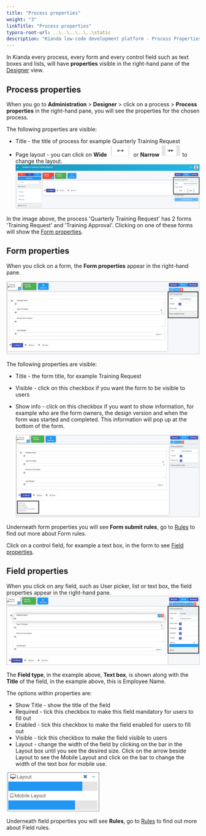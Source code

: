 ```yaml
---
title: "Process properties"
weight: "3"
linkTitle: "Process properties"
typora-root-url: ..\..\..\..\..\static
description: "Kianda low-code development platform - Process Properties"
---
```


In Kianda every process, every form and every control field such as text boxes and lists, will have **properties** visible in the right-hand pane of the [Designer](/platform/application-designer/designer/) view.

## Process properties ##
When you go to **Administration** > **Designer** > click on a process > **Process properties** in the right-hand pane, you will see the properties for the chosen process.

The following properties are visible:

- Title - the title of process for example Quarterly Training Request
- Page layout - you can click on **Wide** ![Wide button](/images/wide-resized.png) or **Narrow**  ![Narrow button](/images/narrow-resized.png) to change the layout.
![Process and form properties](/images/formlayout_resized.png) 

In the image above, the process 'Quarterly Training Request' has 2 forms 'Training Request' and 'Training Approval'. Clicking on one of these forms will show the [Form properties](#form-properties). 



## Form properties ##
When you click on a form, the **Form properties** appear in the right-hand pane.

![Form properties](/images/formproperties_resized.png)

The following properties are visible:

- Title - the form title, for example Training Request

- Visible - click on this checkbox if you want the form to be visible to users

- Show info - click on this checkbox if you want to show information, for example who are the form owners, the design version and when the form was started and completed. This information will pop up at the bottom of the form.

  ![Form information](/images/forminfo_resized.png)

Underneath form properties you will see **Form submit rules**, go to [Rules](/platform/rules/) to find out more about Form rules.

Click on a control field, for example a text box, in the form to see [Field properties](#field-properties). 



## Field properties ##
When you click on any field, such as User picker, list or text box, the field properties appear in the right-hand pane.
![Field properties](/images/fieldproperties_resized.png)

The **Field type**, in the example above, **Text box**, is shown along with the **Title** of the field, in the example above, this is Employee Name.

The options within properties are:

- Show Title - show the title of the field
- Required - tick this checkbox to make this field mandatory for users to fill out
- Enabled - tick this checkbox to make the field enabled for users to fill out
- Visible - tick this checkbox to make the field visible to users
- Layout - change the width of the field by clicking on the bar in the Layout box until you see the desired size. Click on the arrow beside Layout to see the Mobile Layout and click on the bar to change the width of the text box for mobile use.

![Changing text box width](/images/textboxsize-frame.png) 

Underneath field properties you will see **Rules**, go to [Rules](/platform/rules/) to find out more about Field rules.
